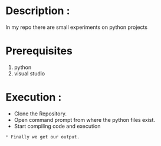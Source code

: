 # Description :
In my repo there are small experiments on python projects
# Prerequisites
1. python 
2. visual studio
# Execution :
* Clone the Repository.
* Open command prompt from where the python files exist.
* Start compiling code and execution 
````python FILENAME.PY´´´´
* Finally we get our output.
 
